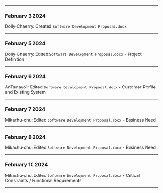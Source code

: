 ___
### February 3 2024
Dolly-Chaerry: Created ```Software Development Proposal.docx```
___
### February 5 2024
Dolly-Chaerry: Edited ```Software Development Proposal.docx``` - Project Definition
___
### February 6 2024
AnTamayo1: Edited ```Software Development Proposal.docx``` - Customer Profile and Existing System
___
### February 7 2024
Mikachu-chu: Edited ```Software Development Proposal.docx``` - Business Need
___
### February 8 2024
Mikachu-chu: Edited ```Software Development Proposal.docx``` - Business Need
___
### February 10 2024
Mikachu-chu: Edited ```Software Development Proposal.docx``` - Critical Constraints / Functional Requirements
___
